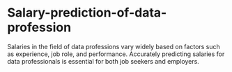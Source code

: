 # Salary-prediction-of-data-profession

Salaries in the field of data professions vary widely based on factors such as experience, job role, and performance. Accurately predicting salaries for data professionals is essential for both job seekers and employers.
